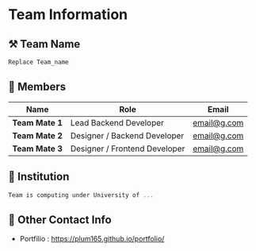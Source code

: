 # Team Information

## ⚒️ Team Name
``` c
Replace Team_name
```

## 👥 Members
| Name     | Role                | Email |
|----------|---------------------|-------------|
| **Team Mate 1**   | Lead Backend Developer   | email@g.com |
| **Team Mate 2**   | Designer / Backend Developer   | email@g.com |
| **Team Mate 3**   | Designer / Frontend Developer  | email@g.com |


## 🏫 Institution
``` c 
Team is computing under University of ...
```

## 📧 Other Contact Info
- Portfilio : <https://plum165.github.io/portfolio/>

